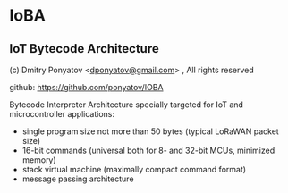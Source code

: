 # IoBA
## IoT Bytecode Architecture

(c) Dmitry Ponyatov <<dponyatov@gmail.com>> , All rights reserved

github: https://github.com/ponyatov/IOBA

Bytecode Interpreter Architecture
specially targeted for IoT and microcontroller applications:

* single program size not more than 50 bytes (typical LoRaWAN packet size)
* 16-bit commands (universal both for 8- and 32-bit MCUs, minimized memory)
* stack virtual machine (maximally compact command format)
* message passing architecture
